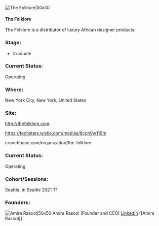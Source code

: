 

![The Folklore|50x50](https://apimg.techstars.com/connect/images/image_files/6011ab46e63b5c0008000012/original/blackbox1.png)

#### The Folklore
The Folklore is a distributor of luxury African designer products.

### Stage: 
 - Graduate 

### Current Status: 
Operating

### Where:
New York City, New York, United States

### Site:
http://thefolklore.com

https://techstars.wistia.com/medias/6cph9w119m

crunchbase.com/organization/the-folklore

### Current Status: 
Operating

### Cohort/Sessions: 
Seattle, in Seattle 2021 T1

### Founders: 

![Amira Rasool|50x50](https://apimg.techstars.com/connect/images/image_files/5ffede4d4f43e80008000046/original/Folklore_Nov_2020-580_%282%29.jpg) Amira Rasool (Founder and CEO) [LinkedIn](https://linkedin.com/in/amira-rasool-52359855) [[Amira Rasool]]


